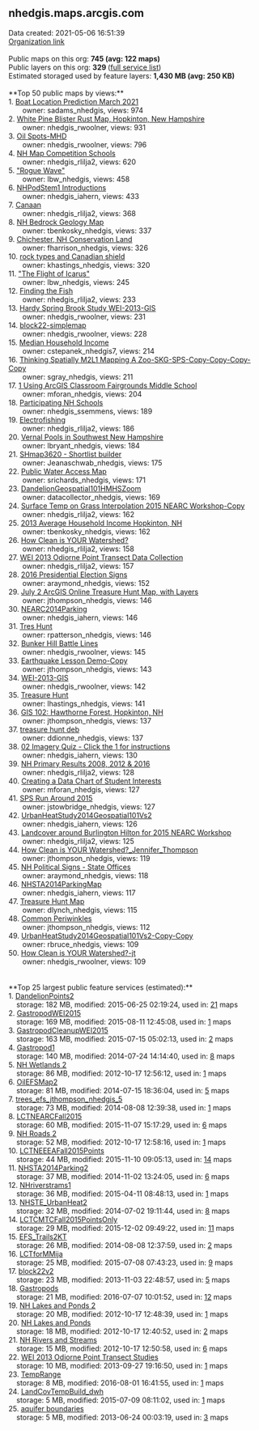 <h2>nhedgis.maps.arcgis.com</h2> Data created: 2021-05-06 16:51:39 <br /><a target='new' href='https://nhedgis.maps.arcgis.com'>Organization link</a><br /><br />Public maps on this org: <b>745 (avg: 122 maps)</b><br />Public layers on this org: <b>329 </b>(<a target='new' href='https://services.arcgis.com/wHfywM8uw0IwTu3c/ArcGIS/rest/services'>full service list</a>)<br />Estimated storaged used by feature layers: <b>1,430 MB (avg: 250 KB)</b><br /><br />**Top 50 public maps by views:**<br />  1. <a target='new' href='https://www.arcgis.com/home/item.html?id=78df6757878748fca04d7ab04f0bd6fd'>Boat Location Prediction March 2021</a> <br />  &nbsp;&nbsp;&nbsp;&nbsp; &nbsp;&nbsp;owner: sadams_nhedgis, views: 974<br />  2. <a target='new' href='https://www.arcgis.com/home/item.html?id=2738f1217a334f0ca4284ef990d5fed4'>White Pine Blister Rust Map, Hopkinton, New Hampshire</a> <br />  &nbsp;&nbsp;&nbsp;&nbsp; &nbsp;&nbsp;owner: nhedgis_rwoolner, views: 931<br />  3. <a target='new' href='https://www.arcgis.com/home/item.html?id=fd3dbf865fb34c5cb58d80920d9db444'>Oil Spots-MHD</a> <br />  &nbsp;&nbsp;&nbsp;&nbsp; &nbsp;&nbsp;owner: nhedgis_rwoolner, views: 796<br />  4. <a target='new' href='https://www.arcgis.com/home/item.html?id=cec6dcc92af443ae8cbc0b8afa9450b3'>NH Map Competition Schools</a> <br />  &nbsp;&nbsp;&nbsp;&nbsp; &nbsp;&nbsp;owner: nhedgis_rlilja2, views: 620<br />  5. <a target='new' href='https://www.arcgis.com/home/item.html?id=b8edec758fe54cddb11d354cccedb8fd'>"Rogue Wave"</a> <br />  &nbsp;&nbsp;&nbsp;&nbsp; &nbsp;&nbsp;owner: lbw_nhedgis, views: 458<br />  6. <a target='new' href='https://www.arcgis.com/home/item.html?id=f495855ba2cc415f9cfafe08bf1c1f7b'>NHPodStem1 Introductions</a> <br />  &nbsp;&nbsp;&nbsp;&nbsp; &nbsp;&nbsp;owner: nhedgis_iahern, views: 433<br />  7. <a target='new' href='https://www.arcgis.com/home/item.html?id=49fe2a6108d243d7854feed4920b0a57'>Canaan</a> <br />  &nbsp;&nbsp;&nbsp;&nbsp; &nbsp;&nbsp;owner: nhedgis_rlilja2, views: 368<br />  8. <a target='new' href='https://www.arcgis.com/home/item.html?id=0a55da953aa24a57a47c3d1809d12660'>NH Bedrock Geology Map</a> <br />  &nbsp;&nbsp;&nbsp;&nbsp; &nbsp;&nbsp;owner: tbenkosky_nhedgis, views: 337<br />  9. <a target='new' href='https://www.arcgis.com/home/item.html?id=ec784af1d5244a91afa1b90b049cf12c'>Chichester, NH Conservation Land</a> <br />  &nbsp;&nbsp;&nbsp;&nbsp; &nbsp;&nbsp;owner: fharrison_nhedgis, views: 326<br />  10. <a target='new' href='https://www.arcgis.com/home/item.html?id=6196eb42fb034d0d88686b67b187fb07'>rock types and Canadian shield</a> <br />  &nbsp;&nbsp;&nbsp;&nbsp; &nbsp;&nbsp;owner: khastings_nhedgis, views: 320<br />  11. <a target='new' href='https://www.arcgis.com/home/item.html?id=b0d44330e550401b8df83257aed3bc34'>"The Flight of Icarus"</a> <br />  &nbsp;&nbsp;&nbsp;&nbsp; &nbsp;&nbsp;owner: lbw_nhedgis, views: 245<br />  12. <a target='new' href='https://www.arcgis.com/home/item.html?id=a24bb64b6059411391808fa3db916f40'>Finding the Fish</a> <br />  &nbsp;&nbsp;&nbsp;&nbsp; &nbsp;&nbsp;owner: nhedgis_rlilja2, views: 233<br />  13. <a target='new' href='https://www.arcgis.com/home/item.html?id=52a53cdf034b41f18b9ca661e9266ebd'>Hardy Spring Brook Study WEI-2013-GIS</a> <br />  &nbsp;&nbsp;&nbsp;&nbsp; &nbsp;&nbsp;owner: nhedgis_rwoolner, views: 231<br />  14. <a target='new' href='https://www.arcgis.com/home/item.html?id=97aa8e46c14149348533fc0902d6f774'>block22-simplemap</a> <br />  &nbsp;&nbsp;&nbsp;&nbsp; &nbsp;&nbsp;owner: nhedgis_rwoolner, views: 228<br />  15. <a target='new' href='https://www.arcgis.com/home/item.html?id=e89953cc20f84e19a75d6396c215eea8'>Median Household Income</a> <br />  &nbsp;&nbsp;&nbsp;&nbsp; &nbsp;&nbsp;owner: cstepanek_nhedgis7, views: 214<br />  16. <a target='new' href='https://www.arcgis.com/home/item.html?id=ccf27f02195e4742b2e24c66f9143a9c'>Thinking Spatially M2L1 Mapping A Zoo-SKG-SPS-Copy-Copy-Copy-Copy</a> <br />  &nbsp;&nbsp;&nbsp;&nbsp; &nbsp;&nbsp;owner: sgray_nhedgis, views: 211<br />  17. <a target='new' href='https://www.arcgis.com/home/item.html?id=915c5d119c4d45589eb8da87517a433c'>1 Using ArcGIS Classroom  Fairgrounds Middle School</a> <br />  &nbsp;&nbsp;&nbsp;&nbsp; &nbsp;&nbsp;owner: mforan_nhedgis, views: 204<br />  18. <a target='new' href='https://www.arcgis.com/home/item.html?id=c0b0edc0192d4478bd6948364242b7f6'>Participating NH Schools</a> <br />  &nbsp;&nbsp;&nbsp;&nbsp; &nbsp;&nbsp;owner: nhedgis_ssemmens, views: 189<br />  19. <a target='new' href='https://www.arcgis.com/home/item.html?id=3f4bd91c7a7b498fa43ced5b736396ce'>Electrofishing</a> <br />  &nbsp;&nbsp;&nbsp;&nbsp; &nbsp;&nbsp;owner: nhedgis_rlilja2, views: 186<br />  20. <a target='new' href='https://www.arcgis.com/home/item.html?id=fcf6efad23274dae96bc031d7551a738'>Vernal Pools in Southwest New Hampshire</a> <br />  &nbsp;&nbsp;&nbsp;&nbsp; &nbsp;&nbsp;owner: lbryant_nhedgis, views: 184<br />  21. <a target='new' href='https://www.arcgis.com/home/item.html?id=456713b17ae54673987fc08d1b030dca'>SHmap3620 - Shortlist builder</a> <br />  &nbsp;&nbsp;&nbsp;&nbsp; &nbsp;&nbsp;owner: Jeanaschwab_nhedgis, views: 175<br />  22. <a target='new' href='https://www.arcgis.com/home/item.html?id=f362f75e726e4f6684999736cffda7a4'>Public Water Access Map</a> <br />  &nbsp;&nbsp;&nbsp;&nbsp; &nbsp;&nbsp;owner: srichards_nhedgis, views: 171<br />  23. <a target='new' href='https://www.arcgis.com/home/item.html?id=c792604573334a608663ffa7b728f7b9'>DandelionGeospatial101HMHSZoom</a> <br />  &nbsp;&nbsp;&nbsp;&nbsp; &nbsp;&nbsp;owner: datacollector_nhedgis, views: 169<br />  24. <a target='new' href='https://www.arcgis.com/home/item.html?id=b05372e5f569468481bec937f89c7468'>Surface Temp on Grass Interpolation 2015 NEARC Workshop-Copy</a> <br />  &nbsp;&nbsp;&nbsp;&nbsp; &nbsp;&nbsp;owner: nhedgis_rlilja2, views: 162<br />  25. <a target='new' href='https://www.arcgis.com/home/item.html?id=80021ab7282d4651b17542c0454b6c51'>2013 Average Household Income Hopkinton, NH</a> <br />  &nbsp;&nbsp;&nbsp;&nbsp; &nbsp;&nbsp;owner: tbenkosky_nhedgis, views: 162<br />  26. <a target='new' href='https://www.arcgis.com/home/item.html?id=0136b2bade3f464ab2ddd979009286d0'>How Clean is YOUR Watershed?</a> <br />  &nbsp;&nbsp;&nbsp;&nbsp; &nbsp;&nbsp;owner: nhedgis_rlilja2, views: 158<br />  27. <a target='new' href='https://www.arcgis.com/home/item.html?id=3d1fd846cc3d459e88c35d1f21cfe496'>WEI 2013 Odiorne Point Transect Data Collection</a> <br />  &nbsp;&nbsp;&nbsp;&nbsp; &nbsp;&nbsp;owner: nhedgis_rlilja2, views: 157<br />  28. <a target='new' href='https://www.arcgis.com/home/item.html?id=579e560a24e4432b9175aa9acc9658db'>2016 Presidential Election Signs</a> <br />  &nbsp;&nbsp;&nbsp;&nbsp; &nbsp;&nbsp;owner: araymond_nhedgis, views: 152<br />  29. <a target='new' href='https://www.arcgis.com/home/item.html?id=8d47d1b736c64af6a6e4eeb49d2ec412'>July 2 ArcGIS Online Treasure Hunt Map, with Layers</a> <br />  &nbsp;&nbsp;&nbsp;&nbsp; &nbsp;&nbsp;owner: jthompson_nhedgis, views: 146<br />  30. <a target='new' href='https://www.arcgis.com/home/item.html?id=f0525521163d47919011fab5d147ef2b'>NEARC2014Parking</a> <br />  &nbsp;&nbsp;&nbsp;&nbsp; &nbsp;&nbsp;owner: nhedgis_iahern, views: 146<br />  31. <a target='new' href='https://www.arcgis.com/home/item.html?id=55bec8d8e43644feb245c4eb6f071b62'>Tres Hunt</a> <br />  &nbsp;&nbsp;&nbsp;&nbsp; &nbsp;&nbsp;owner: rpatterson_nhedgis, views: 146<br />  32. <a target='new' href='https://www.arcgis.com/home/item.html?id=993e2054f317493480bf3df1a1447c0b'>Bunker Hill Battle Lines</a> <br />  &nbsp;&nbsp;&nbsp;&nbsp; &nbsp;&nbsp;owner: nhedgis_rwoolner, views: 145<br />  33. <a target='new' href='https://www.arcgis.com/home/item.html?id=6670b4bf85434f0c8c45d86ed21d82ca'>Earthquake Lesson Demo-Copy</a> <br />  &nbsp;&nbsp;&nbsp;&nbsp; &nbsp;&nbsp;owner: jthompson_nhedgis, views: 143<br />  34. <a target='new' href='https://www.arcgis.com/home/item.html?id=17e48a7a17fa4f0182e66ebe0d8ce6a2'>WEI-2013-GIS</a> <br />  &nbsp;&nbsp;&nbsp;&nbsp; &nbsp;&nbsp;owner: nhedgis_rwoolner, views: 142<br />  35. <a target='new' href='https://www.arcgis.com/home/item.html?id=07c04df9d678402ea1b35a2e711efcc6'>Treasure Hunt</a> <br />  &nbsp;&nbsp;&nbsp;&nbsp; &nbsp;&nbsp;owner: lhastings_nhedgis, views: 141<br />  36. <a target='new' href='https://www.arcgis.com/home/item.html?id=c1de52733b0a4280a42587b0d99b7944'>GIS 102: Hawthorne Forest, Hopkinton, NH</a> <br />  &nbsp;&nbsp;&nbsp;&nbsp; &nbsp;&nbsp;owner: jthompson_nhedgis, views: 137<br />  37. <a target='new' href='https://www.arcgis.com/home/item.html?id=3de90b96f0c648639836019a8c6c300e'>treasure hunt deb</a> <br />  &nbsp;&nbsp;&nbsp;&nbsp; &nbsp;&nbsp;owner: ddionne_nhedgis, views: 137<br />  38. <a target='new' href='https://www.arcgis.com/home/item.html?id=6bd02e5d311d44b58914bc6f769d9cd3'>02 Imagery Quiz - Click the 1 for instructions</a> <br />  &nbsp;&nbsp;&nbsp;&nbsp; &nbsp;&nbsp;owner: nhedgis_iahern, views: 130<br />  39. <a target='new' href='https://www.arcgis.com/home/item.html?id=70e182d977e742909893dcfc20156a23'>NH Primary Results 2008, 2012 & 2016</a> <br />  &nbsp;&nbsp;&nbsp;&nbsp; &nbsp;&nbsp;owner: nhedgis_rlilja2, views: 128<br />  40. <a target='new' href='https://www.arcgis.com/home/item.html?id=91a5ace7686e498a8706de59e61d9720'>Creating a Data Chart of Student Interests</a> <br />  &nbsp;&nbsp;&nbsp;&nbsp; &nbsp;&nbsp;owner: mforan_nhedgis, views: 127<br />  41. <a target='new' href='https://www.arcgis.com/home/item.html?id=a2221e14c4054a7ba7c7827a3258e306'>SPS Run Around 2015</a> <br />  &nbsp;&nbsp;&nbsp;&nbsp; &nbsp;&nbsp;owner: jstowbridge_nhedgis, views: 127<br />  42. <a target='new' href='https://www.arcgis.com/home/item.html?id=ab5fedcb58f94c7898fa9b1b5aa1e25d'>UrbanHeatStudy2014Geospatial101Vs2</a> <br />  &nbsp;&nbsp;&nbsp;&nbsp; &nbsp;&nbsp;owner: nhedgis_iahern, views: 126<br />  43. <a target='new' href='https://www.arcgis.com/home/item.html?id=9428a140993e4905a331e6673a777043'>Landcover around Burlington Hilton for 2015 NEARC Workshop</a> <br />  &nbsp;&nbsp;&nbsp;&nbsp; &nbsp;&nbsp;owner: nhedgis_rlilja2, views: 125<br />  44. <a target='new' href='https://www.arcgis.com/home/item.html?id=4b59459846424d2f8da9f4d53817a288'>How Clean is YOUR Watershed?_Jennifer_Thompson</a> <br />  &nbsp;&nbsp;&nbsp;&nbsp; &nbsp;&nbsp;owner: jthompson_nhedgis, views: 119<br />  45. <a target='new' href='https://www.arcgis.com/home/item.html?id=89e6bb237acf4329a4dac1a2791d242b'>NH Political Signs - State Offices</a> <br />  &nbsp;&nbsp;&nbsp;&nbsp; &nbsp;&nbsp;owner: araymond_nhedgis, views: 118<br />  46. <a target='new' href='https://www.arcgis.com/home/item.html?id=20b64ab32a6a41a4813854a958b8d0bd'>NHSTA2014ParkingMap</a> <br />  &nbsp;&nbsp;&nbsp;&nbsp; &nbsp;&nbsp;owner: nhedgis_iahern, views: 117<br />  47. <a target='new' href='https://www.arcgis.com/home/item.html?id=8582832103374ef8b84aea9abe500313'>Treasure Hunt Map</a> <br />  &nbsp;&nbsp;&nbsp;&nbsp; &nbsp;&nbsp;owner: dlynch_nhedgis, views: 115<br />  48. <a target='new' href='https://www.arcgis.com/home/item.html?id=006f9d74db2646e9ba83d21f17f61530'>Common Periwinkles</a> <br />  &nbsp;&nbsp;&nbsp;&nbsp; &nbsp;&nbsp;owner: jthompson_nhedgis, views: 112<br />  49. <a target='new' href='https://www.arcgis.com/home/item.html?id=ab51f95905a54d2cac734976bad61f90'>UrbanHeatStudy2014Geospatial101Vs2-Copy-Copy</a> <br />  &nbsp;&nbsp;&nbsp;&nbsp; &nbsp;&nbsp;owner: rbruce_nhedgis, views: 109<br />  50. <a target='new' href='https://www.arcgis.com/home/item.html?id=61c18fa11d8b4b1db543f55965887776'>How Clean is YOUR Watershed?-jt</a> <br />  &nbsp;&nbsp;&nbsp;&nbsp; &nbsp;&nbsp;owner: nhedgis_rwoolner, views: 109<br /><br /><br />**Top 25 largest public feature services (estimated):**<br /> 1. <a target='new' href='https://www.arcgis.com/home/item.html?id=9cc59935da644fce88eb29cbdd8bc947'>DandelionPoints2</a><br /> &nbsp;&nbsp;&nbsp;&nbsp;storage: 182 MB, modified: 2015-06-25 02:19:24,  used in: <a target='new' href='https://ed-ind-tb.s3-us-west-1.amazonaws.com/ADI/9cc59935da644fce88eb29cbdd8bc947.html'> 21</a> maps<br /> 2. <a target='new' href='https://www.arcgis.com/home/item.html?id=549a05ef5f8b4806965d1bc2d0b7734f'>GastropodWEI2015</a><br /> &nbsp;&nbsp;&nbsp;&nbsp;storage: 169 MB, modified: 2015-08-11 12:45:08,  used in: <a target='new' href='https://ed-ind-tb.s3-us-west-1.amazonaws.com/ADI/549a05ef5f8b4806965d1bc2d0b7734f.html'> 1</a> maps<br /> 3. <a target='new' href='https://www.arcgis.com/home/item.html?id=6007bf1286f44a8d9514e052b1057c77'>GastropodCleanupWEI2015</a><br /> &nbsp;&nbsp;&nbsp;&nbsp;storage: 163 MB, modified: 2015-07-15 05:02:13,  used in: <a target='new' href='https://ed-ind-tb.s3-us-west-1.amazonaws.com/ADI/6007bf1286f44a8d9514e052b1057c77.html'> 2</a> maps<br /> 4. <a target='new' href='https://www.arcgis.com/home/item.html?id=1fb752e6f3d94534abb3b10664289101'>Gastropod1</a><br /> &nbsp;&nbsp;&nbsp;&nbsp;storage: 140 MB, modified: 2014-07-24 14:14:40,  used in: <a target='new' href='https://ed-ind-tb.s3-us-west-1.amazonaws.com/ADI/1fb752e6f3d94534abb3b10664289101.html'> 8</a> maps<br /> 5. <a target='new' href='https://www.arcgis.com/home/item.html?id=e13c795956a14e9a80a71a1844f087f1'>NH Wetlands 2</a><br /> &nbsp;&nbsp;&nbsp;&nbsp;storage: 86 MB, modified: 2012-10-17 12:56:12,  used in: <a target='new' href='https://ed-ind-tb.s3-us-west-1.amazonaws.com/ADI/e13c795956a14e9a80a71a1844f087f1.html'> 1</a> maps<br /> 6. <a target='new' href='https://www.arcgis.com/home/item.html?id=bdb62f433b2648549f0e7eed4b806410'>OilEFSMap2</a><br /> &nbsp;&nbsp;&nbsp;&nbsp;storage: 81 MB, modified: 2014-07-15 18:36:04,  used in: <a target='new' href='https://ed-ind-tb.s3-us-west-1.amazonaws.com/ADI/bdb62f433b2648549f0e7eed4b806410.html'> 5</a> maps<br /> 7. <a target='new' href='https://www.arcgis.com/home/item.html?id=8e1d7f1bac774df49baa320ae70e12fb'>trees_efs_jthompson_nhedgis_5</a><br /> &nbsp;&nbsp;&nbsp;&nbsp;storage: 73 MB, modified: 2014-08-08 12:39:38,  used in: <a target='new' href='https://ed-ind-tb.s3-us-west-1.amazonaws.com/ADI/8e1d7f1bac774df49baa320ae70e12fb.html'> 1</a> maps<br /> 8. <a target='new' href='https://www.arcgis.com/home/item.html?id=68370657efe44ea0b49aed9c671e00f8'>LCTNEARCFall2015</a><br /> &nbsp;&nbsp;&nbsp;&nbsp;storage: 60 MB, modified: 2015-11-07 15:17:29,  used in: <a target='new' href='https://ed-ind-tb.s3-us-west-1.amazonaws.com/ADI/68370657efe44ea0b49aed9c671e00f8.html'> 6</a> maps<br /> 9. <a target='new' href='https://www.arcgis.com/home/item.html?id=49695fc8848e4759a74382eac697c3a8'>NH Roads 2</a><br /> &nbsp;&nbsp;&nbsp;&nbsp;storage: 52 MB, modified: 2012-10-17 12:58:16,  used in: <a target='new' href='https://ed-ind-tb.s3-us-west-1.amazonaws.com/ADI/49695fc8848e4759a74382eac697c3a8.html'> 1</a> maps<br /> 10. <a target='new' href='https://www.arcgis.com/home/item.html?id=46ae98d876664b5e8027fa5001789dcb'>LCTNEEEAFall2015Points</a><br /> &nbsp;&nbsp;&nbsp;&nbsp;storage: 44 MB, modified: 2015-11-10 09:05:13,  used in: <a target='new' href='https://ed-ind-tb.s3-us-west-1.amazonaws.com/ADI/46ae98d876664b5e8027fa5001789dcb.html'> 14</a> maps<br /> 11. <a target='new' href='https://www.arcgis.com/home/item.html?id=e07b1545f88b46d0a2787c8d1ab0ffd9'>NHSTA2014Parking2</a><br /> &nbsp;&nbsp;&nbsp;&nbsp;storage: 37 MB, modified: 2014-11-02 13:24:05,  used in: <a target='new' href='https://ed-ind-tb.s3-us-west-1.amazonaws.com/ADI/e07b1545f88b46d0a2787c8d1ab0ffd9.html'> 6</a> maps<br /> 12. <a target='new' href='https://www.arcgis.com/home/item.html?id=c4c151284dea46099dc138e120744d3e'>NHriverstrams1</a><br /> &nbsp;&nbsp;&nbsp;&nbsp;storage: 36 MB, modified: 2015-04-11 08:48:13,  used in: <a target='new' href='https://ed-ind-tb.s3-us-west-1.amazonaws.com/ADI/c4c151284dea46099dc138e120744d3e.html'> 1</a> maps<br /> 13. <a target='new' href='https://www.arcgis.com/home/item.html?id=0034b5d5bd404c05aee83553216a7983'>NHSTE_UrbanHeat2</a><br /> &nbsp;&nbsp;&nbsp;&nbsp;storage: 32 MB, modified: 2014-07-02 19:11:44,  used in: <a target='new' href='https://ed-ind-tb.s3-us-west-1.amazonaws.com/ADI/0034b5d5bd404c05aee83553216a7983.html'> 8</a> maps<br /> 14. <a target='new' href='https://www.arcgis.com/home/item.html?id=d29562e5ff3e4c3da15f55234c5ceff0'>LCTCMTCFall2015PointsOnly</a><br /> &nbsp;&nbsp;&nbsp;&nbsp;storage: 29 MB, modified: 2015-12-02 09:49:22,  used in: <a target='new' href='https://ed-ind-tb.s3-us-west-1.amazonaws.com/ADI/d29562e5ff3e4c3da15f55234c5ceff0.html'> 11</a> maps<br /> 15. <a target='new' href='https://www.arcgis.com/home/item.html?id=f9e97be29e724aa6afa09e094f3d9af1'>EFS_Trails2KT</a><br /> &nbsp;&nbsp;&nbsp;&nbsp;storage: 26 MB, modified: 2014-08-08 12:37:59,  used in: <a target='new' href='https://ed-ind-tb.s3-us-west-1.amazonaws.com/ADI/f9e97be29e724aa6afa09e094f3d9af1.html'> 2</a> maps<br /> 16. <a target='new' href='https://www.arcgis.com/home/item.html?id=9ff15d71f72c4fda91fba2db1008440b'>LCTforMMija</a><br /> &nbsp;&nbsp;&nbsp;&nbsp;storage: 25 MB, modified: 2015-07-08 07:43:23,  used in: <a target='new' href='https://ed-ind-tb.s3-us-west-1.amazonaws.com/ADI/9ff15d71f72c4fda91fba2db1008440b.html'> 9</a> maps<br /> 17. <a target='new' href='https://www.arcgis.com/home/item.html?id=6da885b4d5c44ae1b2d44822f59e7ecb'>block22v2</a><br /> &nbsp;&nbsp;&nbsp;&nbsp;storage: 23 MB, modified: 2013-11-03 22:48:57,  used in: <a target='new' href='https://ed-ind-tb.s3-us-west-1.amazonaws.com/ADI/6da885b4d5c44ae1b2d44822f59e7ecb.html'> 5</a> maps<br /> 18. <a target='new' href='https://www.arcgis.com/home/item.html?id=8be3aa8290ce47f9b35f5647898fca37'>Gastropods</a><br /> &nbsp;&nbsp;&nbsp;&nbsp;storage: 21 MB, modified: 2016-07-07 10:01:52,  used in: <a target='new' href='https://ed-ind-tb.s3-us-west-1.amazonaws.com/ADI/8be3aa8290ce47f9b35f5647898fca37.html'> 12</a> maps<br /> 19. <a target='new' href='https://www.arcgis.com/home/item.html?id=4c89322cec7a44a3abcfbc8bff93eedd'>NH Lakes and Ponds 2</a><br /> &nbsp;&nbsp;&nbsp;&nbsp;storage: 20 MB, modified: 2012-10-17 12:48:39,  used in: <a target='new' href='https://ed-ind-tb.s3-us-west-1.amazonaws.com/ADI/4c89322cec7a44a3abcfbc8bff93eedd.html'> 1</a> maps<br /> 20. <a target='new' href='https://www.arcgis.com/home/item.html?id=68a80fbd848549fa88a7385c6c231f2b'>NH Lakes and Ponds</a><br /> &nbsp;&nbsp;&nbsp;&nbsp;storage: 18 MB, modified: 2012-10-17 12:40:52,  used in: <a target='new' href='https://ed-ind-tb.s3-us-west-1.amazonaws.com/ADI/68a80fbd848549fa88a7385c6c231f2b.html'> 2</a> maps<br /> 21. <a target='new' href='https://www.arcgis.com/home/item.html?id=f32293c0eb6540ed8cdee619275cdb70'>NH Rivers and Streams</a><br /> &nbsp;&nbsp;&nbsp;&nbsp;storage: 15 MB, modified: 2012-10-17 12:50:58,  used in: <a target='new' href='https://ed-ind-tb.s3-us-west-1.amazonaws.com/ADI/f32293c0eb6540ed8cdee619275cdb70.html'> 6</a> maps<br /> 22. <a target='new' href='https://www.arcgis.com/home/item.html?id=f04b776aaa7949ff80b06e0715b7b072'>WEI 2013 Odiorne Point Transect Studies</a><br /> &nbsp;&nbsp;&nbsp;&nbsp;storage: 10 MB, modified: 2013-09-27 19:16:50,  used in: <a target='new' href='https://ed-ind-tb.s3-us-west-1.amazonaws.com/ADI/f04b776aaa7949ff80b06e0715b7b072.html'> 1</a> maps<br /> 23. <a target='new' href='https://www.arcgis.com/home/item.html?id=f13b908c513347718bea32aeaedbada7'>TempRange</a><br /> &nbsp;&nbsp;&nbsp;&nbsp;storage: 8 MB, modified: 2016-08-01 16:41:55,  used in: <a target='new' href='https://ed-ind-tb.s3-us-west-1.amazonaws.com/ADI/f13b908c513347718bea32aeaedbada7.html'> 1</a> maps<br /> 24. <a target='new' href='https://www.arcgis.com/home/item.html?id=42f26b4931ab4ebf963174c4749ba210'>LandCovTempBuild_dwh</a><br /> &nbsp;&nbsp;&nbsp;&nbsp;storage: 5 MB, modified: 2015-07-09 08:11:02,  used in: <a target='new' href='https://ed-ind-tb.s3-us-west-1.amazonaws.com/ADI/42f26b4931ab4ebf963174c4749ba210.html'> 1</a> maps<br /> 25. <a target='new' href='https://www.arcgis.com/home/item.html?id=6d02598822c8476e8f08038026737122'>aquifer boundaries</a><br /> &nbsp;&nbsp;&nbsp;&nbsp;storage: 5 MB, modified: 2013-06-24 00:03:19,  used in: <a target='new' href='https://ed-ind-tb.s3-us-west-1.amazonaws.com/ADI/6d02598822c8476e8f08038026737122.html'> 3</a> maps<br />